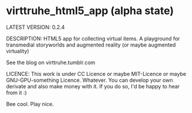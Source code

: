 virttruhe_html5_app (alpha state)
===================

LATEST VERSION:
0.2.4


DESCRIPTION:
HTML5 app for collecting virtual items. A playground for transmedial storyworlds and augmented reality (or maybe augmented virtuality) 


See the blog on virttruhe.tumblr.com


LICENCE:
This work is under CC Licence or maybe MIT-Licence or maybe GNU-GPU-something Licence.
Whatever. You can develop your own derivate and also make money with it. If you do so, I'd be happy to hear from it :)

Bee cool. Play nice.
